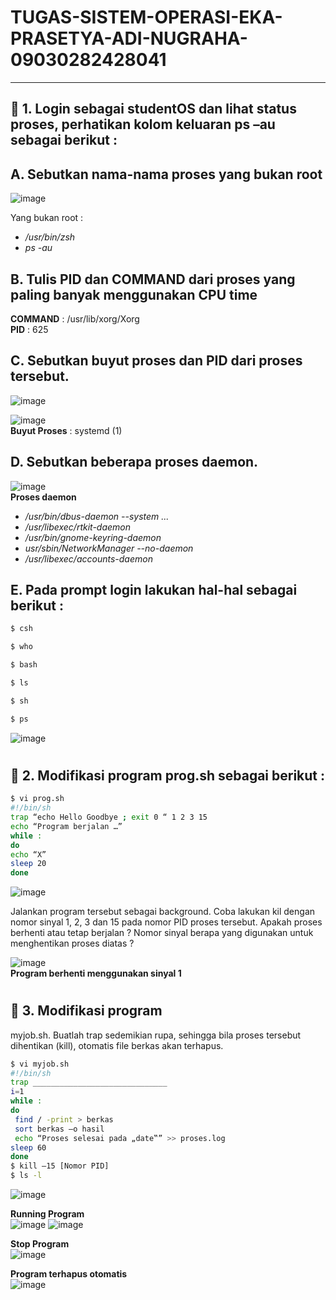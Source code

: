 # TUGAS-SISTEM-OPERASI-EKA-PRASETYA-ADI-NUGRAHA-09030282428041

---

## 📝 1. Login sebagai studentOS dan lihat status proses, perhatikan kolom keluaran ps –au sebagai berikut :
  
## A. Sebutkan nama-nama proses yang bukan root
![image](https://github.com/user-attachments/assets/13d9450f-30b7-400f-83f3-788c808861f1)
  
Yang bukan root :  
* */usr/bin/zsh*  
* *ps -au*  

## B. Tulis PID dan COMMAND dari proses yang paling banyak menggunakan CPU time 

**COMMAND** : /usr/lib/xorg/Xorg  
**PID** : 625  

## C. Sebutkan buyut proses dan PID dari proses tersebut.  


![image](https://github.com/user-attachments/assets/dd4fb306-9bf2-47f4-b555-bbd243f614a8)

![image](https://github.com/user-attachments/assets/16121bfd-6afd-49a6-a330-a62985101a07)  
**Buyut Proses** : systemd (1)  

## D. Sebutkan beberapa proses daemon.  

![image](https://github.com/user-attachments/assets/f7b2f8cd-8210-4034-b27d-fe81e274d3fb)  
**Proses daemon** 
* */usr/bin/dbus-daemon --system ...*  
* */usr/libexec/rtkit-daemon*  
* */usr/bin/gnome-keyring-daemon*  
* *usr/sbin/NetworkManager --no-daemon*  
* */usr/libexec/accounts-daemon*

## E. Pada prompt login lakukan hal-hal sebagai berikut :  
```bash
$ csh
```
```bash
$ who
```
```bash
$ bash
```
```bash
$ ls
```
```bash
$ sh
```
```bash
$ ps
```
![image](https://github.com/user-attachments/assets/9e924c52-85d2-46ce-a336-51d425cfb274)  

#

## 📝 2. Modifikasi program prog.sh sebagai berikut :  
```bash
$ vi prog.sh
#!/bin/sh
trap “echo Hello Goodbye ; exit 0 “ 1 2 3 15
echo “Program berjalan …”
while :
do
echo “X”
sleep 20
done
```
![image](https://github.com/user-attachments/assets/0f56ab90-2c64-4159-840b-5cfb3c2062c6)  
  
Jalankan program tersebut sebagai background. Coba lakukan kil dengan nomor sinyal 1, 2, 3
dan 15 pada nomor PID proses tersebut. Apakah proses berhenti atau tetap berjalan ? Nomor
sinyal berapa yang digunakan untuk menghentikan proses diatas ?  

![image](https://github.com/user-attachments/assets/89349f8c-7930-457c-a4e8-f4977e512eb9)  
**Program berhenti menggunakan sinyal 1**  

#

## 📝 3. Modifikasi program  

myjob.sh. Buatlah trap sedemikian rupa, sehingga bila proses tersebut dihentikan (kill), otomatis
file berkas akan terhapus. 
```bash
$ vi myjob.sh
#!/bin/sh
trap ______________________________
i=1
while :
do
 find / -print > berkas
 sort berkas –o hasil
 echo “Proses selesai pada „date‟” >> proses.log
sleep 60
done
$ kill –15 [Nomor PID]
$ ls -l
```

![image](https://github.com/user-attachments/assets/9123d638-27f4-4be4-b205-97fa2fdda04b)  

**Running Program**  
![image](https://github.com/user-attachments/assets/a04c6f19-ac70-428c-a034-d9a73f900d27)
![image](https://github.com/user-attachments/assets/1b998fa5-4ad8-4a6c-9f91-6e521bf42c8c)  

**Stop Program**  
![image](https://github.com/user-attachments/assets/564a43ba-b90a-4524-9d2c-3f5a71b78524)  

**Program terhapus otomatis**  
![image](https://github.com/user-attachments/assets/465afd7b-87b1-4c21-a9e3-a93f6c21f61f)

























    
  



